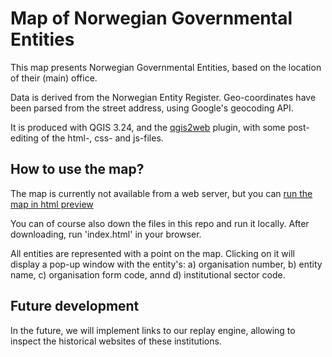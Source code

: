 # Map of Norwegian Governmental Entities
This map presents Norwegian Governmental Entities, based on the location of their (main) office.

Data is derived from the Norwegian Entity Register. Geo-coordinates have been parsed from the street address, using Google's geocoding API.

It is produced with QGIS 3.24, and the [qgis2web](https://github.com/tomchadwin/qgis2web) plugin, with some post-editing of the html-, css- and js-files.

## How to use the map?
The map is currently not available from a web server, but you can [run the map in html preview](http://htmlpreview.github.io/?https://github.com/joncto/map-test-allpublic/blob/main/index.html)

You can of course also down the files in this repo and run it locally.
After downloading, run 'index.html' in your browser.

All entities are represented with a point on the map. Clicking on it will display a pop-up window with the entity's:
a) organisation number, b) entity name, c) organisation form code, annd d) institutional sector code.

## Future development
In the future, we will implement links to our replay engine, allowing to inspect the historical websites of these institutions.
